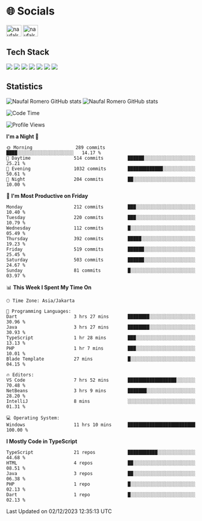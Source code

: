 <h1 align="">🌐 Socials</h1>
<p align="left">
<a href="https://linkedin.com/in/naufal-romero-putra-pratama-9ab816177/" target="blank"><img align="center" src="https://raw.githubusercontent.com/rahuldkjain/github-profile-readme-generator/master/src/images/icons/Social/linked-in-alt.svg" alt="naufalromero" height="30" width="40" /></a>
<a href="https://instagram.com/naufalromero" target="blank"><img align="center" src="https://raw.githubusercontent.com/rahuldkjain/github-profile-readme-generator/master/src/images/icons/Social/instagram.svg" alt="naufalromero" height="30" width="40" /></a>
</p>


<h2 align="">Tech Stack</h2>
<div align="">
  <img src="https://img.shields.io/badge/next.js-000000?style=for-the-badge&logo=nextdotjs&logoColor=white"/>
 <img src="https://img.shields.io/badge/typescript-%23007ACC.svg?style=for-the-badge&logo=typescript&logoColor=white"/>
 <img src="https://img.shields.io/badge/react-%2320232a.svg?style=for-the-badge&logo=react&logoColor=%2361DAFB"/>
 <img src="https://img.shields.io/badge/tailwindcss-%2338B2AC.svg?style=for-the-badge&logo=tailwind-css&logoColor=white"/>
 <img src="https://img.shields.io/badge/Prisma-3982CE?style=for-the-badge&logo=Prisma&logoColor=white"/>
 <img src="https://img.shields.io/badge/javascript-%23323330.svg?style=for-the-badge&logo=javascript&logoColor=%23F7DF1E"/>
 <img src="https://img.shields.io/badge/java-%23ED8B00.svg?style=for-the-badge&logo=openjdk&logoColor=white"/>
</div>


<h2 align="">Statistics</h2>
<div align="">
<img src="https://github-readme-stats-xi-nine-74.vercel.app/api?username=romves&show_icons=true&theme=tokyonight&include_all_commits=true&count_private=true" alt="Naufal Romero GitHub stats"/>
<img src="https://github-readme-stats-xi-nine-74.vercel.app/api/top-langs/?username=romves&theme=tokyonight&hide_border=false&include_all_commits=true&count_private=true&layout=compact" alt="Naufal Romero GitHub stats"/>
</div>

<!--START_SECTION:waka-->
![Code Time](http://img.shields.io/badge/Code%20Time-526%20hrs%2037%20mins-blue)

![Profile Views](http://img.shields.io/badge/Profile%20Views-21-blue)

**I'm a Night 🦉** 

```text
🌞 Morning                289 commits         ████░░░░░░░░░░░░░░░░░░░░░   14.17 % 
🌆 Daytime                514 commits         ██████░░░░░░░░░░░░░░░░░░░   25.21 % 
🌃 Evening                1032 commits        █████████████░░░░░░░░░░░░   50.61 % 
🌙 Night                  204 commits         ██░░░░░░░░░░░░░░░░░░░░░░░   10.00 % 
```
📅 **I'm Most Productive on Friday** 

```text
Monday                   212 commits         ███░░░░░░░░░░░░░░░░░░░░░░   10.40 % 
Tuesday                  220 commits         ███░░░░░░░░░░░░░░░░░░░░░░   10.79 % 
Wednesday                112 commits         █░░░░░░░░░░░░░░░░░░░░░░░░   05.49 % 
Thursday                 392 commits         █████░░░░░░░░░░░░░░░░░░░░   19.23 % 
Friday                   519 commits         ██████░░░░░░░░░░░░░░░░░░░   25.45 % 
Saturday                 503 commits         ██████░░░░░░░░░░░░░░░░░░░   24.67 % 
Sunday                   81 commits          █░░░░░░░░░░░░░░░░░░░░░░░░   03.97 % 
```


📊 **This Week I Spent My Time On** 

```text
🕑︎ Time Zone: Asia/Jakarta

💬 Programming Languages: 
Dart                     3 hrs 27 mins       ████████░░░░░░░░░░░░░░░░░   30.96 % 
Java                     3 hrs 27 mins       ████████░░░░░░░░░░░░░░░░░   30.93 % 
TypeScript               1 hr 28 mins        ███░░░░░░░░░░░░░░░░░░░░░░   13.13 % 
PHP                      1 hr 7 mins         ███░░░░░░░░░░░░░░░░░░░░░░   10.01 % 
Blade Template           27 mins             █░░░░░░░░░░░░░░░░░░░░░░░░   04.15 % 

🔥 Editors: 
VS Code                  7 hrs 52 mins       ██████████████████░░░░░░░   70.48 % 
NetBeans                 3 hrs 9 mins        ███████░░░░░░░░░░░░░░░░░░   28.20 % 
IntelliJ                 8 mins              ░░░░░░░░░░░░░░░░░░░░░░░░░   01.31 % 

💻 Operating System: 
Windows                  11 hrs 10 mins      █████████████████████████   100.00 % 
```

**I Mostly Code in TypeScript** 

```text
TypeScript               21 repos            ███████████░░░░░░░░░░░░░░   44.68 % 
HTML                     4 repos             ██░░░░░░░░░░░░░░░░░░░░░░░   08.51 % 
Java                     3 repos             ██░░░░░░░░░░░░░░░░░░░░░░░   06.38 % 
PHP                      1 repo              █░░░░░░░░░░░░░░░░░░░░░░░░   02.13 % 
Dart                     1 repo              █░░░░░░░░░░░░░░░░░░░░░░░░   02.13 % 
```




 Last Updated on 02/12/2023 12:35:13 UTC
<!--END_SECTION:waka-->
